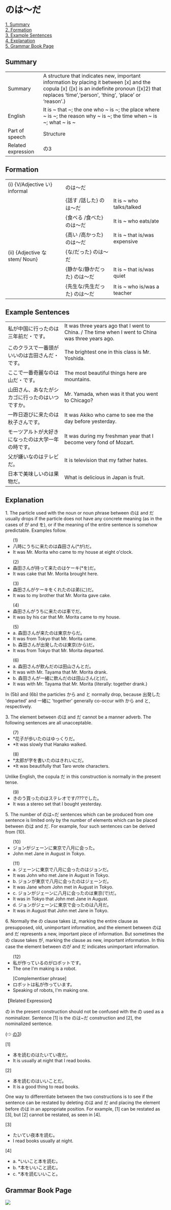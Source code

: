 # のは～だ

[1. Summary](#summary)<br>
[2. Formation](#formation)<br>
[3. Example Sentences](#example-sentences)<br>
[4. Explanation](#explanation)<br>
[5. Grammar Book Page](#grammar-book-page)<br>


## Summary

<table><tr>   <td>Summary</td>   <td>A structure that indicates new, important information by placing it between [x] and the copula [x] ([x] is an indefinite pronoun ([x]2) that replaces ‘time’,’person’, ‘thing’, ‘place’ or ‘reason’.)</td></tr><tr>   <td>English</td>   <td>It is ~ that ~; the one who ~ is ~; the place where ~ is ~; the reason why ~ is ~; the time when ~ is ~; what ~ is ~</td></tr><tr>   <td>Part of speech</td>   <td>Structure</td></tr><tr>   <td>Related expression</td>   <td>の3</td></tr></table>

## Formation

<table class="table"> <tbody><tr class="tr head"> <td class="td"><span class="numbers">(i)</span> <span> <span class="bold">{V/Adjective い}    informal</span></span></td> <td class="td"><span class="concept">のは～だ</span> </td> <td class="td"><span>&nbsp;</span></td> </tr> <tr class="tr"> <td class="td"><span>&nbsp;</span></td> <td class="td"><span>{話す /話した} <span class="concept">のは～だ</span></span></td> <td class="td"><span>It    is ~ who talks/talked</span></td> </tr> <tr class="tr"> <td class="td"><span>&nbsp;</span></td> <td class="td"><span>{食べる /食べた} <span class="concept">のは～だ</span></span></td> <td class="td"><span>It    is ~ who eats/ate</span></td> </tr> <tr class="tr"> <td class="td"><span>&nbsp;</span></td> <td class="td"><span>{高い /高かった} <span class="concept">のは～だ</span></span></td> <td class="td"><span>It    is ~ that is/was expensive</span></td> </tr> <tr class="tr head"> <td class="td"><span class="numbers">(ii)</span> <span> <span class="bold">{Adjective な stem/   Noun}</span></span></td> <td class="td"><span>{<span class="concept">な</span>/<span class="concept">だった</span>} <span class="concept">のは～だ</span></span></td> <td class="td"><span>&nbsp;</span></td> </tr> <tr class="tr"> <td class="td"><span>&nbsp;</span></td> <td class="td"><span>{静か<span class="concept">な</span>/静か<span class="concept">だった</span>} <span class="concept">のは～だ</span></span></td> <td class="td"><span>It    is ~ that is/was quiet</span></td> </tr> <tr class="tr"> <td class="td"><span>&nbsp;</span></td> <td class="td"><span>{先生<span class="concept">な</span>/先生<span class="concept">だった</span>} <span class="concept">のは～だ</span></span></td> <td class="td"><span>It    is ~ who is/was a teacher</span></td> </tr></tbody></table>

## Example Sentences

<table><tr>   <td>私が中国に行ったのは三年前だ・です。</td>   <td>It was three years ago that I went to China. / The time when I went to China was three years ago.</td></tr><tr>   <td>このクラスで一番頭がいいのは吉田さんだ・です。</td>   <td>The brightest one in this class is Mr. Yoshida.</td></tr><tr>   <td>ここで一番奇麗なのは山だ・です。</td>   <td>The most beautiful things here are mountains.</td></tr><tr>   <td>山田さん、あなたがシカゴに行ったのはいつですか。</td>   <td>Mr. Yamada, when was it that you went to Chicago?</td></tr><tr>   <td>一昨日遊びに来たのは秋子さんです。</td>   <td>It was Akiko who came to see me the day before yesterday.</td></tr><tr>   <td>モーツアルトが大好きになったのは大学一年の時です。</td>   <td>It was during my freshman year that I become very fond of Mozart.</td></tr><tr>   <td>父が嫌いなのはテレビだ。</td>   <td>It is television that my father hates.</td></tr><tr>   <td>日本で美味しいのは果物だ。</td>   <td>What is delicious in Japan is fruit.</td></tr></table>

## Explanation

<p>1. The particle used with the noun or noun phrase between <span class="cloze">のは</span> and <span class="cloze">だ</span> usually drops if the particle does not have any concrete meaning (as in the cases of が and を), or if the meaning of the entire sentence is somehow predictable. Examples follow.</p>  <ul>(1) <li>八時にうちに来た<span class="cloze">のは</span>森田さん(*が)<span class="cloze">だ</span>。</li> <li>It was Mr. Morita who came to my house at eight o'clock.</li> </ul>  <ul>(2) <li>森田さんが持って来た<span class="cloze">のは</span>ケーキ(*を)<span class="cloze">だ</span>。</li> <li>It was cake that Mr. Morita brought here.</li> </ul>  <ul>(3) <li>森田さんがケーキをくれた<span class="cloze">のは</span>弟(に)<span class="cloze">だ</span>。</li> <li>It was to my brother that Mr. Morita gave cake.</li> </ul>  <ul>(4) <li>森田さんがうちに来た<span class="cloze">のは</span>車で<span class="cloze">だ</span>。</li> <li>It was by his car that Mr. Morita came to my house.</li> </ul>  <ul>(5) <li>a. 森田さんが来た<span class="cloze">のは</span>東京から<span class="cloze">だ</span>。</li> <li>It was from Tokyo that Mr. Morita came.</li> <div class="divide"></div> <li>b. 森田さんが出発した<span class="cloze">のは</span>東京(から)<span class="cloze">だ</span>。</li> <li>It was from Tokyo that Mr. Morita departed.</li> </ul>  <ul>(6) <li>a. 森田さんが飲んだ<span class="cloze">のは</span>田山さんと<span class="cloze">だ</span>。</li> <li>It was with Mr. Tayama that Mr. Morita drank.</li> <div class="divide"></div> <li>b. 森田さんが一緒に飲んだ<span class="cloze">のは</span>田山さん(と)<span class="cloze">だ</span>。</li> <li>It was with Mr. Tayama that Mr. Morita (literally: together drank.)</li> </ul>  <p>In (5b) and (6b) the particles から and と normally drop, because 出発した 'departed' and 一緒に 'together' generally co-occur with から and と, respectively.</p>  <p>3. The element between <span class="cloze">のは</span> and <span class="cloze">だ</span> cannot be a manner adverb. The following sentences are all unacceptable.</p>  <ul>(7) <li>*花子が歩いた<span class="cloze">のは</span>ゆっくり<span class="cloze">だ</span>。</li> <li>*It was slowly that Hanako walked.</li> </ul>  <ul>(8) <li>*太郎が字を書いた<span class="cloze">のは</span>きれいに<span class="cloze">だ</span>。</li> <li>*It was beautifully that Taro wrote characters.</li> </ul>  <p>Unlike English, the copula <span class="cloze">だ</span> in this construction is normally in the present tense.</p>  <ul>(9) <li>きのう買った<span class="cloze">のは</span>ステレオ<span class="cloze">です</span>/???でした。</li> <li>It was a stereo set that I bought yesterday.</li> </ul>  <p>5. The number of <span class="cloze">のは</span>~<span class="cloze">だ</span> sentences which can be produced from one sentence is limited only by the number of elements which can be placed between <span class="cloze">のは</span> and <span class="cloze">だ</span>. For example, four such sentences can be derived from (10).</p>  <ul>(10) <li>ジョンがジェーンに東京で八月に会った。</li> <li>John met Jane in August in Tokyo.</li> </ul>  <ul>(11) <li>a. ジェーンに東京で八月に会った<span class="cloze">のは</span>ジョン<span class="cloze">だ</span>。</li> <li>It was John who met Jane in August in Tokyo.</li> <div class="divide"></div> <li>b. ジョンが東京で八月に会った<span class="cloze">のは</span>ジェーン<span class="cloze">だ</span>。</li> <li>It was Jane whom John met in August in Tokyo.</li> <div class="divide"></div> <li>c. ジョンがジェーンに八月に会った<span class="cloze">のは</span>東京(で)<span class="cloze">だ</span>。</li> <li>It was in Tokyo that John met Jane in August.</li> <div class="divide"></div> <li>d. ジョンがジェーンに東京で会った<span class="cloze">のは</span>八月<span class="cloze">だ</span>。</li> <li>It was in August that John met Jane in Tokyo.</li> </ul>  <p>6. Normally the <span class="cloze">の</span> clause takes <span class="cloze">は</span>, marking the entire clause as presupposed, old, unimportant information, and the element between <span class="cloze">のは</span> and <span class="cloze">だ</span> represents a new, important piece of information. But sometimes the <span class="cloze">の</span> clause takes が, marking the clause as new, important information. In this case the element between <span class="cloze">の</span>が and <span class="cloze">だ</span> indicates unimportant information.</p>  <ul>(12) <li>私が作っている<span class="cloze">の</span>がロボット<span class="cloze">です</span>。</li> <li>The one I'm making is a robot.</li> </ul>  <ul>[Complementiser phrase]  <li>ロボットは私が作っています。</li> <li>Speaking of robots, I'm making one.</li> </ul>  <p>【Related Expression】</p>  <p><span class="cloze">の</span> in the present construction should not be confused with the <span class="cloze">の</span> used as a nominalizer. Sentence [1] is the <span class="cloze">のは</span>~<span class="cloze">だ</span> construction and [2], the nominalized sentence.</p>  <p>(⇨ <a href="#㊦ の (3)">の3</a>)</p>  <p>[1]</p>  <ul> <li>本を読む<span class="cloze">のは</span>たいてい夜<span class="cloze">だ</span>。</li> <li>It is usually at night that I read books.</li> </ul>  <p>[2]</p>  <ul> <li>本を読むのはいいことだ。</li> <li>It is a good thing to read books.</li> </ul>  <p>One way to differentiate between the two constructions is to see if the sentence can be restated by deleting <span class="cloze">のは</span> and <span class="cloze">だ</span> and placing the element before <span class="cloze">のは</span> in an appropriate position. For example, [1] can be restated as [3], but [2] cannot be restated, as seen in [4].</p>  <p>[3]  <ul> <li>たいてい夜本を読む。</li> <li>I read books usually at night.</li> </ul>  <p>[4]</p>  <ul> <li>a. *いいこと本を読む。</li> <div class="divide"></div> <li>b. *本をいいこと読む。</li> <div class="divide"></div> <li>c. *本を読むいいこと。</li> </ul>

## Grammar Book Page

![](../img/Basicのは～だ.png)

